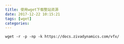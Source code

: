 ```yaml
---
title: 使用wget下载整站资源
date: 2017-12-22 10:15:21
tags: [wget]
categories:
---
```


```shell
wget -r -p -np -k https://docs.zivadynamics.com/vfx/
```
